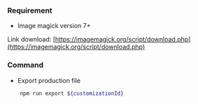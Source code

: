 ### Requirement

* Image magick version 7+

Link download: [https://imagemagick.org/script/download.php](https://imagemagick.org/script/download.php)


### Command

* Export production file

```sh
    npm run export ${customizationId}
```